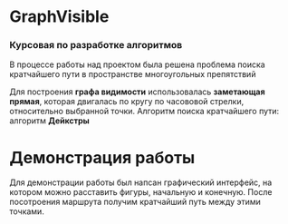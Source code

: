 # GraphVisible
### Курсовая по разработке алгоритмов
В процессе работы над проектом была решена проблема поиска кратчайшего пути в пространстве многоугольных препятствий

Для построения **графа видимости** использовалась **заметающая прямая**, которая двигалась по кругу по часововой стрелки, относительно выбранной точки. 
Алгоритм поиска кратчайшего пути: алгоритм **Дейкстры**

# Демонстрация работы
Для демонстрации работы был напсан графический интерфейс, на котором можно расставить фигуры, начальную и конечную. После посотроения маршрута получим кратчайший путь между этими точками.
